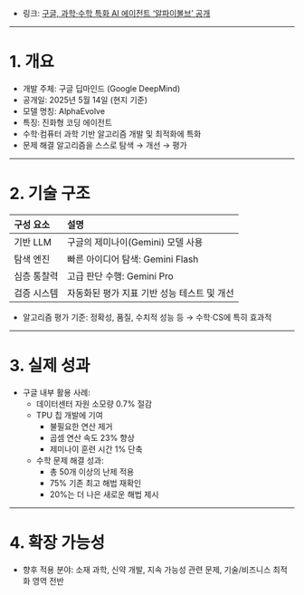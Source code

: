 <ul>
<li>링크: <a href="https://n.news.naver.com/mnews/article/366/0001077857">구글, 과학·수학 특화 AI 에이전트 ‘알파이볼브’ 공개</a></li>
</ul>
<hr />
<h1 id="1-개요">1. 개요</h1>
<ul>
<li>개발 주체: 구글 딥마인드 (Google DeepMind)</li>
<li>공개일: 2025년 5월 14일 (현지 기준)</li>
<li>모델 명칭: AlphaEvolve</li>
<li>특징: 진화형 코딩 에이전트</li>
<li>수학·컴퓨터 과학 기반 알고리즘 개발 및 최적화에 특화</li>
<li>문제 해결 알고리즘을 스스로 탐색 → 개선 → 평가</li>
</ul>
<hr />
<h1 id="2-기술-구조">2. 기술 구조</h1>
<table>
<thead>
<tr>
<th align="left">구성 요소</th>
<th align="left">설명</th>
</tr>
</thead>
<tbody><tr>
<td align="left">기반 LLM</td>
<td align="left">구글의 제미나이(Gemini) 모델 사용</td>
</tr>
<tr>
<td align="left">탐색 엔진</td>
<td align="left">빠른 아이디어 탐색: Gemini Flash</td>
</tr>
<tr>
<td align="left">심층 통찰력</td>
<td align="left">고급 판단 수행: Gemini Pro</td>
</tr>
<tr>
<td align="left">검증 시스템</td>
<td align="left">자동화된 평가 지표 기반 성능 테스트 및 개선</td>
</tr>
</tbody></table>
<ul>
<li>알고리즘 평가 기준: 정확성, 품질, 수치적 성능 등 → 수학·CS에 특히 효과적</li>
</ul>
<hr />
<h1 id="3-실제-성과">3. 실제 성과</h1>
<ul>
<li>구글 내부 활용 사례:<ul>
<li>데이터센터 자원 소모량 0.7% 절감</li>
<li>TPU 칩 개발에 기여<ul>
<li>불필요한 연산 제거</li>
<li>곱셈 연산 속도 23% 향상</li>
<li>제미나이 훈련 시간 1% 단축</li>
</ul>
</li>
<li>수학 문제 해결 성과:<ul>
<li>총 50개 이상의 난제 적용</li>
<li>75% 기존 최고 해법 재확인</li>
<li>20%는 더 나은 새로운 해법 제시</li>
</ul>
</li>
</ul>
</li>
</ul>
<hr />
<h1 id="4-확장-가능성">4. 확장 가능성</h1>
<ul>
<li>향후 적용 분야: 소재 과학, 신약 개발, 지속 가능성 관련 문제, 기술/비즈니스 최적화 영역 전반</li>
</ul>